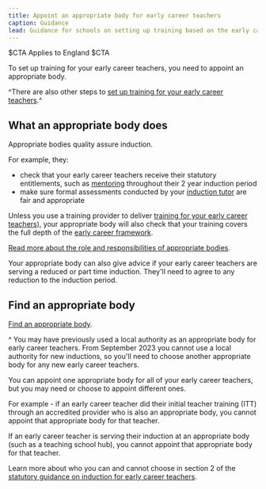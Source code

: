 ```yaml
---
title: Appoint an appropriate body for early career teachers
caption: Guidance
lead: Guidance for schools on setting up training based on the early career framework, part of induction for early career teachers.
---
```


$CTA
Applies to England
$CTA


To set up training for your early career teachers, you need to appoint an appropriate body.

^There are also other steps to [set up training for your early career teachers](/set-up-training-for-your-early-career-teachers).^

## What an appropriate body does

Appropriate bodies quality assure induction. 

For example, they:

* check that your early career teachers receive their statutory entitlements, such as [mentoring](/choose-mentors-for-early-career-teachers) throughout their 2 year induction period
* make sure formal assessments conducted by your [induction tutor](/nominate-induction-tutor) are fair and appropriate

Unless you use a training provider to deliver [training for your early career teachers](/choose-training-option-early-career-teachers)), your appropriate body will also check that your training covers the full depth of the [early career framework](https://www.gov.uk/government/publications/early-career-framework). 

[Read more about the role and responsibilities of appropriate bodies](https://www.gov.uk/government/publications/appropriate-bodies-guidance-induction-and-the-early-career-framework).

Your appropriate body can also give advice if your early career teachers are serving a reduced or part time induction. They'll need to agree to any reduction to the induction period.

## Find an appropriate body


[Find an appropriate body](https://www.gov.uk/government/publications/statutory-teacher-induction-appropriate-bodies/find-an-appropriate-body).

^ You may have previously used a local authority as an appropriate body for early career teachers. From September 2023 you cannot use a local authority for new inductions, so you'll need to choose another appropriate body for any new early career teachers.

You can appoint one appropriate body for all of your early career teachers, but you may need or choose to appoint different ones.

For example - if an early career teacher did their initial teacher training (ITT) through an accredited provider who is also an appropriate body, you cannot appoint that appropriate body for that teacher.

If an early career teacher is serving their induction at an appropriate body (such as a teaching school hub), you cannot appoint that appropriate body for that teacher.

Learn more about who you can and cannot choose in section 2 of the [statutory guidance on induction for early career teachers](https://www.gov.uk/government/publications/induction-for-early-career-teachers-england).

